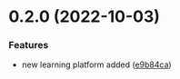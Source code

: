 # 0.2.0 (2022-10-03)


### Features

* new learning platform added ([e9b84ca](https://github.com/Kingsman44/free-Web3-resources/commit/e9b84ca97bdb932b265d121c533884e3ee7bb1f3))



